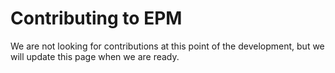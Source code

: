 # Contributing to EPM

We are not looking for contributions at this point of the development, but we will update this page when we are ready.